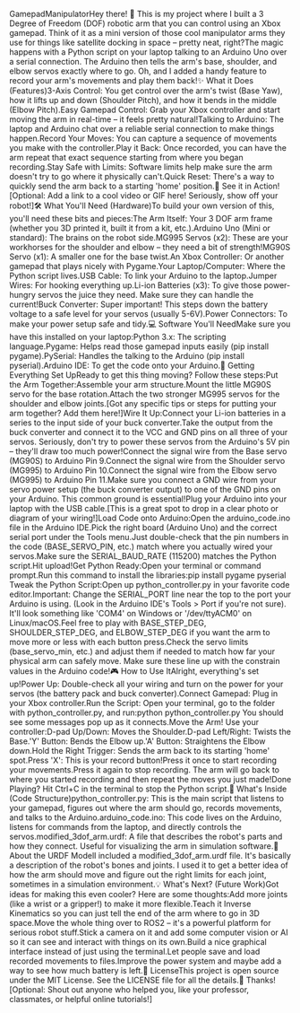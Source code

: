 GamepadManipulatorHey there! 👋 This is my project where I built a 3 Degree of Freedom (DOF) robotic arm that you can control using an Xbox gamepad. Think of it as a mini version of those cool manipulator arms they use for things like satellite docking in space – pretty neat, right?The magic happens with a Python script on your laptop talking to an Arduino Uno over a serial connection. The Arduino then tells the arm's base, shoulder, and elbow servos exactly where to go. Oh, and I added a handy feature to record your arm's movements and play them back!✨ What it Does (Features)3-Axis Control: You get control over the arm's twist (Base Yaw), how it lifts up and down (Shoulder Pitch), and how it bends in the middle (Elbow Pitch).Easy Gamepad Control: Grab your Xbox controller and start moving the arm in real-time – it feels pretty natural!Talking to Arduino: The laptop and Arduino chat over a reliable serial connection to make things happen.Record Your Moves: You can capture a sequence of movements you make with the controller.Play it Back: Once recorded, you can have the arm repeat that exact sequence starting from where you began recording.Stay Safe with Limits: Software limits help make sure the arm doesn't try to go where it physically can't.Quick Reset: There's a way to quickly send the arm back to a starting 'home' position.🚀 See it in Action![Optional: Add a link to a cool video or GIF here! Seriously, show off your robot!]🛠️ What You'll Need (Hardware)To build your own version of this, you'll need these bits and pieces:The Arm Itself: Your 3 DOF arm frame (whether you 3D printed it, built it from a kit, etc.).Arduino Uno (Mini or standard): The brains on the robot side.MG995 Servos (x2): These are your workhorses for the shoulder and elbow – they need a bit of strength!MG90S Servo (x1): A smaller one for the base twist.An Xbox Controller: Or another gamepad that plays nicely with Pygame.Your Laptop/Computer: Where the Python script lives.USB Cable: To link your Arduino to the laptop.Jumper Wires: For hooking everything up.Li-ion Batteries (x3): To give those power-hungry servos the juice they need. Make sure they can handle the current!Buck Converter: Super important! This steps down the battery voltage to a safe level for your servos (usually 5-6V).Power Connectors: To make your power setup safe and tidy.💻 Software You'll NeedMake sure you have this installed on your laptop:Python 3.x: The scripting language.Pygame: Helps read those gamepad inputs easily (pip install pygame).PySerial: Handles the talking to the Arduino (pip install pyserial).Arduino IDE: To get the code onto your Arduino.🔌 Getting Everything Set UpReady to get this thing moving? Follow these steps:Put the Arm Together:Assemble your arm structure.Mount the little MG90S servo for the base rotation.Attach the two stronger MG995 servos for the shoulder and elbow joints.[Got any specific tips or steps for putting your arm together? Add them here!]Wire It Up:Connect your Li-ion batteries in a series to the input side of your buck converter.Take the output from the buck converter and connect it to the VCC and GND pins on all three of your servos. Seriously, don't try to power these servos from the Arduino's 5V pin – they'll draw too much power!Connect the signal wire from the Base servo (MG90S) to Arduino Pin 9.Connect the signal wire from the Shoulder servo (MG995) to Arduino Pin 10.Connect the signal wire from the Elbow servo (MG995) to Arduino Pin 11.Make sure you connect a GND wire from your servo power setup (the buck converter output) to one of the GND pins on your Arduino. This common ground is essential!Plug your Arduino into your laptop with the USB cable.[This is a great spot to drop in a clear photo or diagram of your wiring!]Load Code onto Arduino:Open the arduino_code.ino file in the Arduino IDE.Pick the right board (Arduino Uno) and the correct serial port under the Tools menu.Just double-check that the pin numbers in the code (BASE_SERVO_PIN, etc.) match where you actually wired your servos.Make sure the SERIAL_BAUD_RATE (115200) matches the Python script.Hit upload!Get Python Ready:Open your terminal or command prompt.Run this command to install the libraries:pip install pygame pyserial
Tweak the Python Script:Open up python_controller.py in your favorite code editor.Important: Change the SERIAL_PORT line near the top to the port your Arduino is using. (Look in the Arduino IDE's Tools > Port if you're not sure). It'll look something like 'COM4' on Windows or '/dev/ttyACM0' on Linux/macOS.Feel free to play with BASE_STEP_DEG, SHOULDER_STEP_DEG, and ELBOW_STEP_DEG if you want the arm to move more or less with each button press.Check the servo limits (base_servo_min, etc.) and adjust them if needed to match how far your physical arm can safely move. Make sure these line up with the constrain values in the Arduino code!🎮 How to Use ItAlright, everything's set up!Power Up: Double-check all your wiring and turn on the power for your servos (the battery pack and buck converter).Connect Gamepad: Plug in your Xbox controller.Run the Script: Open your terminal, go to the folder with python_controller.py, and run:python python_controller.py
You should see some messages pop up as it connects.Move the Arm! Use your controller:D-pad Up/Down: Moves the Shoulder.D-pad Left/Right: Twists the Base.'Y' Button: Bends the Elbow up.'A' Button: Straightens the Elbow down.Hold the Right Trigger: Sends the arm back to its starting 'home' spot.Press 'X': This is your record button!Press it once to start recording your movements.Press it again to stop recording. The arm will go back to where you started recording and then repeat the moves you just made!Done Playing? Hit Ctrl+C in the terminal to stop the Python script.📂 What's Inside (Code Structure)python_controller.py: This is the main script that listens to your gamepad, figures out where the arm should go, records movements, and talks to the Arduino.arduino_code.ino: This code lives on the Arduino, listens for commands from the laptop, and directly controls the servos.modified_3dof_arm.urdf: A file that describes the robot's parts and how they connect. Useful for visualizing the arm in simulation software.🤖 About the URDF ModelI included a modified_3dof_arm.urdf file. It's basically a description of the robot's bones and joints. I used it to get a better idea of how the arm should move and figure out the right limits for each joint, sometimes in a simulation environment.💡 What's Next? (Future Work)Got ideas for making this even cooler? Here are some thoughts:Add more joints (like a wrist or a gripper!) to make it more flexible.Teach it Inverse Kinematics so you can just tell the end of the arm where to go in 3D space.Move the whole thing over to ROS2 – it's a powerful platform for serious robot stuff.Stick a camera on it and add some computer vision or AI so it can see and interact with things on its own.Build a nice graphical interface instead of just using the terminal.Let people save and load recorded movements to files.Improve the power system and maybe add a way to see how much battery is left.📄 LicenseThis project is open source under the MIT License. See the LICENSE file for all the details.🙏 Thanks![Optional: Shout out anyone who helped you, like your professor, classmates, or helpful online tutorials!]

